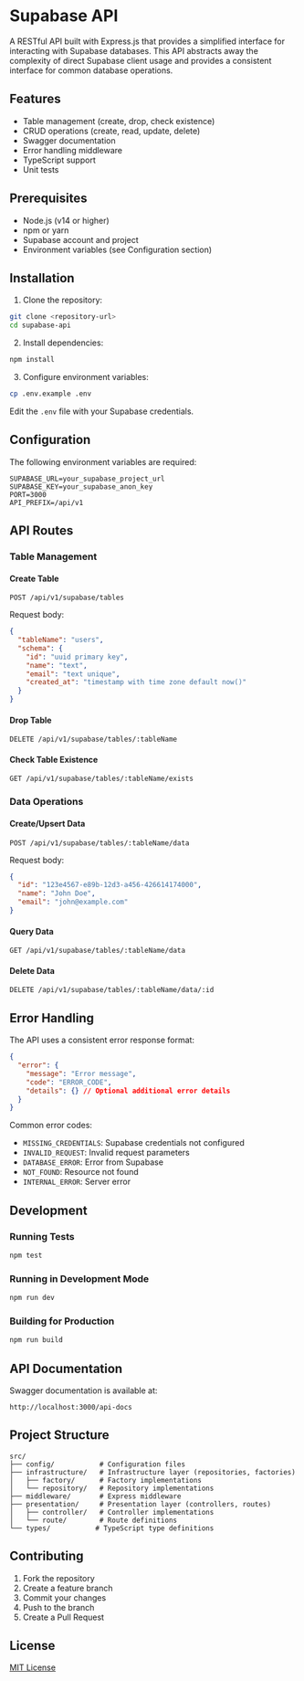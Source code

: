 # Supabase API

A RESTful API built with Express.js that provides a simplified interface for interacting with Supabase databases. This API abstracts away the complexity of direct Supabase client usage and provides a consistent interface for common database operations.

## Features

- Table management (create, drop, check existence)
- CRUD operations (create, read, update, delete)
- Swagger documentation
- Error handling middleware
- TypeScript support
- Unit tests

## Prerequisites

- Node.js (v14 or higher)
- npm or yarn
- Supabase account and project
- Environment variables (see Configuration section)

## Installation

1. Clone the repository:
```bash
git clone <repository-url>
cd supabase-api
```

2. Install dependencies:
```bash
npm install
```

3. Configure environment variables:
```bash
cp .env.example .env
```
Edit the `.env` file with your Supabase credentials.

## Configuration

The following environment variables are required:

```env
SUPABASE_URL=your_supabase_project_url
SUPABASE_KEY=your_supabase_anon_key
PORT=3000
API_PREFIX=/api/v1
```

## API Routes

### Table Management

#### Create Table
```http
POST /api/v1/supabase/tables
```

Request body:
```json
{
  "tableName": "users",
  "schema": {
    "id": "uuid primary key",
    "name": "text",
    "email": "text unique",
    "created_at": "timestamp with time zone default now()"
  }
}
```

#### Drop Table
```http
DELETE /api/v1/supabase/tables/:tableName
```

#### Check Table Existence
```http
GET /api/v1/supabase/tables/:tableName/exists
```

### Data Operations

#### Create/Upsert Data
```http
POST /api/v1/supabase/tables/:tableName/data
```

Request body:
```json
{
  "id": "123e4567-e89b-12d3-a456-426614174000",
  "name": "John Doe",
  "email": "john@example.com"
}
```

#### Query Data
```http
GET /api/v1/supabase/tables/:tableName/data
```

#### Delete Data
```http
DELETE /api/v1/supabase/tables/:tableName/data/:id
```

## Error Handling

The API uses a consistent error response format:

```json
{
  "error": {
    "message": "Error message",
    "code": "ERROR_CODE",
    "details": {} // Optional additional error details
  }
}
```

Common error codes:
- `MISSING_CREDENTIALS`: Supabase credentials not configured
- `INVALID_REQUEST`: Invalid request parameters
- `DATABASE_ERROR`: Error from Supabase
- `NOT_FOUND`: Resource not found
- `INTERNAL_ERROR`: Server error

## Development

### Running Tests
```bash
npm test
```

### Running in Development Mode
```bash
npm run dev
```

### Building for Production
```bash
npm run build
```

## API Documentation

Swagger documentation is available at:
```
http://localhost:3000/api-docs
```

## Project Structure

```
src/
├── config/           # Configuration files
├── infrastructure/   # Infrastructure layer (repositories, factories)
│   ├── factory/      # Factory implementations
│   └── repository/   # Repository implementations
├── middleware/       # Express middleware
├── presentation/     # Presentation layer (controllers, routes)
│   ├── controller/   # Controller implementations
│   └── route/        # Route definitions
└── types/           # TypeScript type definitions
```

## Contributing

1. Fork the repository
2. Create a feature branch
3. Commit your changes
4. Push to the branch
5. Create a Pull Request

## License

[MIT License](LICENSE) 